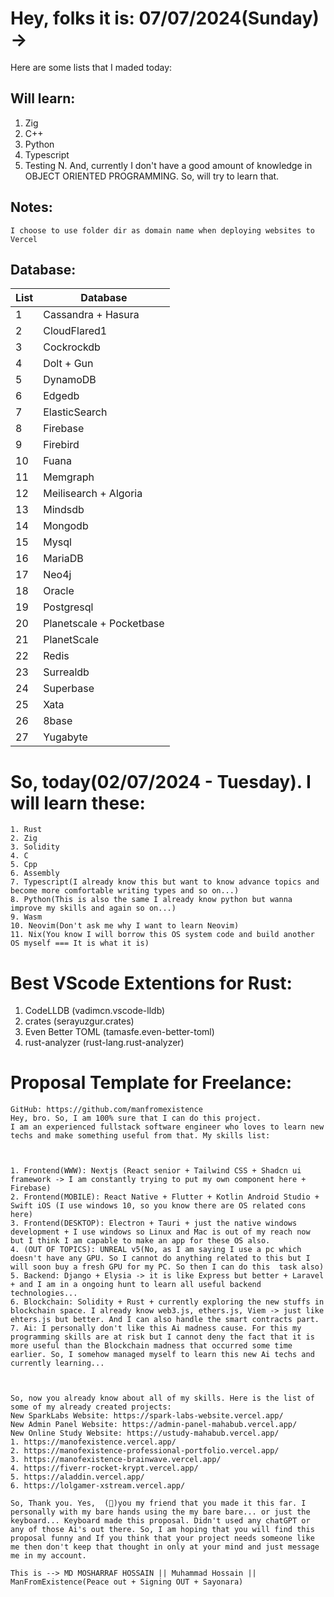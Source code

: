 # Hey, folks it is: 07/07/2024(Sunday) ->
Here are some lists that I maded today:

## Will learn:
1. Zig
2. C++
3. Python
4. Typescript
5. Testing
N. And, currently I don't have a good amount of knowledge in OBJECT ORIENTED PROGRAMMING. So, will try to learn that.

## Notes:
```
I choose to use folder dir as domain name when deploying websites to Vercel
```

## Database:
| List | Database |
|---|---|
| 1 | Cassandra + Hasura |
| 2 | CloudFlared1 |
| 3 | Cockrockdb |
| 4 | Dolt + Gun |
| 5 | DynamoDB |
| 6 | Edgedb |
| 7 | ElasticSearch |
| 8 | Firebase |
| 9 | Firebird |
| 10 | Fuana |
| 11 | Memgraph |
| 12 | Meilisearch + Algoria |
| 13 | Mindsdb |
| 14 | Mongodb |
| 15 | Mysql |
| 16 | MariaDB |
| 17 | Neo4j |
| 18 | Oracle |
| 19 | Postgresql |
| 20 | Planetscale + Pocketbase |
| 21 | PlanetScale |
| 22 | Redis |
| 23 | Surrealdb |
| 24 | Superbase |
| 25 | Xata |
| 26 | 8base |
| 27 | Yugabyte |


# So, today(02/07/2024 - Tuesday). I will learn these:
```
1. Rust
2. Zig
3. Solidity
4. C
5. Cpp
6. Assembly
7. Typescript(I already know this but want to know advance topics and become more comfortable writing types and so on...)
8. Python(This is also the same I already know python but wanna improve my skills and again so on...)
9. Wasm
10. Neovim(Don't ask me why I want to learn Neovim)
11. Nix(You know I will borrow this OS system code and build another OS myself === It is what it is)
```

# Best VScode Extentions for Rust:
1. CodeLLDB (vadimcn.vscode-lldb)
2. crates (serayuzgur.crates)
3. Even Better TOML (tamasfe.even-better-toml)
4. rust-analyzer (rust-lang.rust-analyzer)

# Proposal Template for Freelance:
```
GitHub: https://github.com/manfromexistence
Hey, bro. So, I am 100% sure that I can do this project.
I am an experienced fullstack software engineer who loves to learn new techs and make something useful from that. My skills list:



1. Frontend(WWW): Nextjs (React senior + Tailwind CSS + Shadcn ui framework -> I am constantly trying to put my own component here + Firebase)
2. Frontend(MOBILE): React Native + Flutter + Kotlin Android Studio + Swift iOS (I use windows 10, so you know there are OS related cons here)                                                                                                                                
3. Frontend(DESKTOP): Electron + Tauri + just the native windows development + I use windows so Linux and Mac is out of my reach now but I think I am capable to make an app for these OS also.
4. (OUT OF TOPICS): UNREAL v5(No, as I am saying I use a pc which doesn't have any GPU. So I cannot do anything related to this but I will soon buy a fresh GPU for my PC. So then I can do this  task also)                                                                  
5. Backend: Django + Elysia -> it is like Express but better + Laravel + and I am in a ongoing hunt to learn all useful backend technologies...                                                                                                                   
6. Blockchain: Solidity + Rust + currently exploring the new stuffs in blockchain space. I already know web3.js, ethers.js, Viem -> just like ehters.js but better. And I can also handle the smart contracts part.
7. Ai: I personally don't like this Ai madness cause. For this my programming skills are at risk but I cannot deny the fact that it is more useful than the Blockchain madness that occurred some time earlier. So, I somehow managed myself to learn this new Ai techs and currently learning...



So, now you already know about all of my skills. Here is the list of some of my already created projects:
New SparkLabs Website: https://spark-labs-website.vercel.app/
New Admin Panel Website: https://admin-panel-mahabub.vercel.app/
New Online Study Website: https://ustudy-mahabub.vercel.app/
1. https://manofexistence.vercel.app/
2. https://manofexistence-professional-portfolio.vercel.app/
3. https://manofexistence-brainwave.vercel.app/
4. https://fiverr-rocket-krypt.vercel.app/
5. https://aladdin.vercel.app/
6. https://lolgamer-xstream.vercel.app/

So, Thank you. Yes,  (👊)you my friend that you made it this far. I personally with my bare hands using the my bare bare... or just the keyboard... Keyboard made this proposal. Didn't used any chatGPT or any of those Ai's out there. So, I am hoping that you will find this proposal funny and If you think that your project needs someone like me then don't keep that thought in only at your mind and just message me in my account.

This is --> MD MOSHARRAF HOSSAIN || Muhammad Hossain || ManFromExistence(Peace out + Signing OUT + Sayonara)
```
